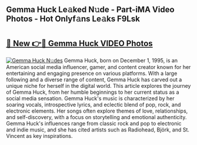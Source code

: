 ## Gemma Huck Le𝚊ked N𝚞de - Part-iMA Video Photos - Hot Onlyf𝚊ns Le𝚊ks F9Lsk

# <h2><a href="http://ac28200.deff.icu/?id=Gemma+Huck">🔗 New 👉🔴 Gemma Huck VIDEO Photos</a></h2>

[![Gemma Huck N𝚞des](https://i.imgur.com/rIISA9y.gif)](http://ac28200.deff.icu/?id=Gemma+Huck)
Gemma Huck, born on December 1, 1995, is an American social media influencer, gamer, and content creator known for her entertaining and engaging presence on various platforms. With a large following and a diverse range of content, Gemma Huck has carved out a unique niche for herself in the digital world. This article explores the journey of Gemma Huck, from her humble beginnings to her current status as a social media sensation. Gemma Huck's music is characterized by her soaring vocals, introspective lyrics, and eclectic blend of pop, rock, and electronic elements. Her songs often explore themes of love, relationships, and self-discovery, with a focus on storytelling and emotional authenticity. Gemma Huck's influences range from classic rock and pop to electronic and indie music, and she has cited artists such as Radiohead, Björk, and St. Vincent as key inspirations.
